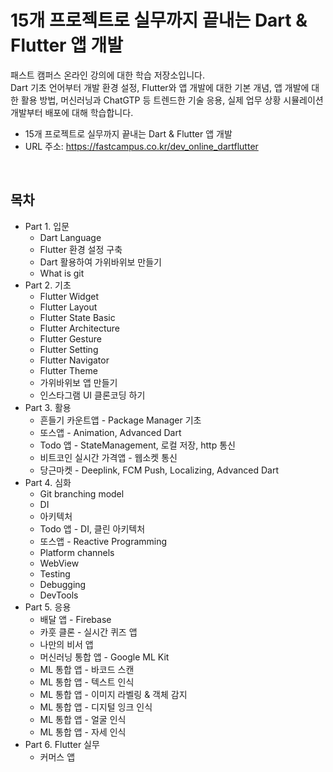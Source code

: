 # 15개 프로젝트로 실무까지 끝내는 Dart & Flutter 앱 개발

패스트 캠퍼스 온라인 강의에 대한 학습 저장소입니다.  
Dart 기초 언어부터 개발 환경 설정, Flutter와 앱 개발에 대한 기본 개념, 앱 개발에 대한 활용 방법, 머신러닝과 ChatGTP 등 트렌드한 기술 응용, 실제 업무 상황 시뮬레이션 개발부터 배포에 대해 학습합니다.  

 - 15개 프로젝트로 실무까지 끝내는 Dart & Flutter 앱 개발
 - URL 주소: https://fastcampus.co.kr/dev_online_dartflutter

<br/>

## 목차

 - Part 1. 입문
   - Dart Language
   - Flutter 환경 설정 구축
   - Dart 활용하여 가위바위보 만들기
   - What is git
 - Part 2. 기초
   - Flutter Widget
   - Flutter Layout
   - Flutter State Basic
   - Flutter Architecture
   - Flutter Gesture
   - Flutter Setting
   - Flutter Navigator
   - Flutter Theme
   - 가위바위보 앱 만들기
   - 인스타그램 UI 클론코딩 하기
 - Part 3. 활용
   - 흔들기 카운트앱 - Package Manager 기초
   - 또스앱 - Animation, Advanced Dart
   - Todo 앱 - StateManagement, 로컬 저장, http 통신
   - 비트코인 실시간 가격앱 - 웹소켓 통신
   - 당근마켓 - Deeplink, FCM Push, Localizing, Advanced Dart
 - Part 4. 심화
   - Git branching model
   - DI
   - 아키텍처
   - Todo 앱 - DI, 클린 아키텍처
   - 또스앱 - Reactive Programming
   - Platform channels
   - WebView
   - Testing
   - Debugging
   - DevTools
 - Part 5. 응용
   - 배달 앱 - Firebase
   - 카훗 클론 - 실시간 퀴즈 앱
   - 나만의 비서 앱
   - 머신러닝 통합 앱 - Google ML Kit
   - ML 통합 앱 - 바코드 스캔
   - ML 통합 앱 - 텍스트 인식
   - ML 통합 앱 - 이미지 라벨링 & 객체 감지
   - ML 통합 앱 - 디지털 잉크 인식
   - ML 통합 앱 - 얼굴 인식
   - ML 통합 앱 - 자세 인식
 - Part 6. Flutter 실무
   - 커머스 앱
